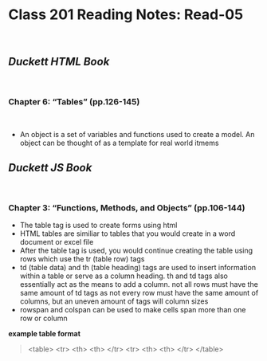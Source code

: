 # Class 201 Reading Notes: Read-05
 
## ***Duckett HTML Book***
 
### Chapter 6: “Tables” (pp.126-145)
 
- An object is a set of variables and functions used to create a model. An object can be thought of as a template for real world itmems

## ***Duckett JS Book***
 
### Chapter 3: “Functions, Methods, and Objects” (pp.106-144)
- The table tag is used to create forms using html
- HTML tables are similiar to tables that you would create in a word document or excel file
- After the table tag is used, you would continue creating the table using rows which use the tr (table row) tags
- td (table data) and th (table heading) tags are used to insert information within a table or serve as a column heading. th and td tags also essentially act as the means to add a column. not all rows must have the same amount of td tags as not every row must have the same amount of columns, but an uneven amount of tags will column sizes
- rowspan and colspan can be used to make cells span more than one row or column

**example table format**
> &lt;table&gt;
> &lt;tr&gt;
> &lt;th&gt;
> &lt;th&gt;
> &lt;/tr&gt;
> &lt;tr&gt;
> &lt;th&gt;
> &lt;th&gt;
> &lt;/tr&gt;
> &lt;/table&gt;

